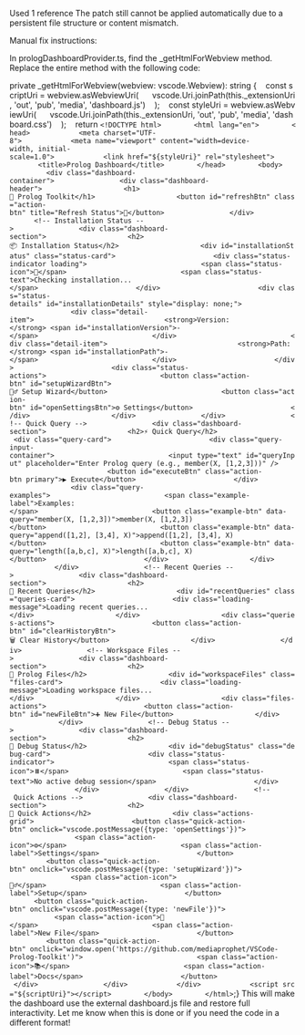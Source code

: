 
Used 1 reference
The patch still cannot be applied automatically due to a persistent file structure or content mismatch.

Manual fix instructions:

In prologDashboardProvider.ts, find the _getHtmlForWebview method.
Replace the entire method with the following code:

private _getHtmlForWebview(webview: vscode.Webview): string {    const scriptUri = webview.asWebviewUri(      vscode.Uri.joinPath(this._extensionUri, 'out', 'pub', 'media', 'dashboard.js')    );    const styleUri = webview.asWebviewUri(      vscode.Uri.joinPath(this._extensionUri, 'out', 'pub', 'media', 'dashboard.css')    );    return `<!DOCTYPE html>        <html lang="en">        <head>            <meta charset="UTF-8">            <meta name="viewport" content="width=device-width, initial-scale=1.0">            <link href="${styleUri}" rel="stylesheet">            <title>Prolog Dashboard</title>        </head>        <body>            <div class="dashboard-container">                <div class="dashboard-header">                    <h1>🔧 Prolog Toolkit</h1>                    <button id="refreshBtn" class="action-btn" title="Refresh Status">🔄</button>                </div>                <!-- Installation Status -->                <div class="dashboard-section">                    <h2>📦 Installation Status</h2>                    <div id="installationStatus" class="status-card">                        <div class="status-indicator loading">                            <span class="status-icon">🔄</span>                            <span class="status-text">Checking installation...</span>                        </div>                        <div class="status-details" id="installationDetails" style="display: none;">                            <div class="detail-item">                                <strong>Version:</strong> <span id="installationVersion">-</span>                            </div>                            <div class="detail-item">                                <strong>Path:</strong> <span id="installationPath">-</span>                            </div>                        </div>                        <div class="status-actions">                            <button class="action-btn" id="setupWizardBtn">🧙‍♂️ Setup Wizard</button>                            <button class="action-btn" id="openSettingsBtn">⚙️ Settings</button>                        </div>                    </div>                </div>                <!-- Quick Query -->                <div class="dashboard-section">                    <h2>⚡ Quick Query</h2>                    <div class="query-card">                        <div class="query-input-container">                            <input type="text" id="queryInput" placeholder="Enter Prolog query (e.g., member(X, [1,2,3]))" />                            <button id="executeBtn" class="action-btn primary">▶️ Execute</button>                        </div>                        <div class="query-examples">                            <span class="example-label">Examples:</span>                            <button class="example-btn" data-query="member(X, [1,2,3])">member(X, [1,2,3])</button>                            <button class="example-btn" data-query="append([1,2], [3,4], X)">append([1,2], [3,4], X)</button>                            <button class="example-btn" data-query="length([a,b,c], X)">length([a,b,c], X)</button>                        </div>                    </div>                </div>                <!-- Recent Queries -->                <div class="dashboard-section">                    <h2>📜 Recent Queries</h2>                    <div id="recentQueries" class="queries-card">                        <div class="loading-message">Loading recent queries...</div>                    </div>                    <div class="queries-actions">                        <button class="action-btn" id="clearHistoryBtn">🗑️ Clear History</button>                    </div>                </div>                <!-- Workspace Files -->                <div class="dashboard-section">                    <h2>📁 Prolog Files</h2>                    <div id="workspaceFiles" class="files-card">                        <div class="loading-message">Loading workspace files...</div>                    </div>                    <div class="files-actions">                        <button class="action-btn" id="newFileBtn">➕ New File</button>                    </div>                </div>                <!-- Debug Status -->                <div class="dashboard-section">                    <h2>🐛 Debug Status</h2>                    <div id="debugStatus" class="debug-card">                        <div class="status-indicator">                            <span class="status-icon">⏸️</span>                            <span class="status-text">No active debug session</span>                        </div>                    </div>                </div>                <!-- Quick Actions -->                <div class="dashboard-section">                    <h2>🚀 Quick Actions</h2>                    <div class="actions-grid">                        <button class="quick-action-btn" onclick="vscode.postMessage({type: 'openSettings'})">                            <span class="action-icon">⚙️</span>                            <span class="action-label">Settings</span>                        </button>                        <button class="quick-action-btn" onclick="vscode.postMessage({type: 'setupWizard'})">                            <span class="action-icon">🧙‍♂️</span>                            <span class="action-label">Setup</span>                        </button>                        <button class="quick-action-btn" onclick="vscode.postMessage({type: 'newFile'})">                            <span class="action-icon">📄</span>                            <span class="action-label">New File</span>                        </button>                        <button class="quick-action-btn" onclick="window.open('https://github.com/mediaprophet/VSCode-Prolog-Toolkit')">                            <span class="action-icon">📚</span>                            <span class="action-label">Docs</span>                        </button>                    </div>                </div>            </div>            <script src="${scriptUri}"></script>        </body>        </html>`;}
This will make the dashboard use the external dashboard.js file and restore full interactivity. Let me know when this is done or if you need the code in a different format!